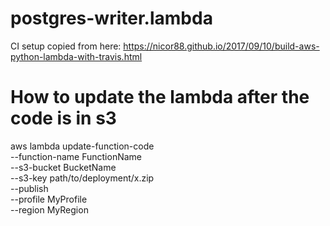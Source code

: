 # postgres-writer.lambda

CI setup copied from here: https://nicor88.github.io/2017/09/10/build-aws-python-lambda-with-travis.html


# How to update the lambda after the code is in s3


aws lambda update-function-code \
--function-name FunctionName \
--s3-bucket BucketName \
--s3-key path/to/deployment/x.zip \
--publish \
--profile MyProfile \
--region MyRegion

